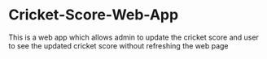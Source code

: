 # Cricket-Score-Web-App
This is a web app which allows admin to update the cricket score and user to see the updated cricket score without refreshing the web page
